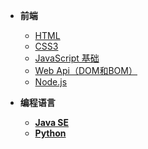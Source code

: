 <!-- Docsify/_sidebar.md -->

* **前端**
    * [HTML](HTML/readme)
    * [CSS3](CSS/readme)
    * [JavaScript 基础](JavaScript/readme)
    * [Web Api（DOM和BOM）](WebApi/readme)
    * [Node.js](Node.js/readme)
  
* **编程语言**
    * [**Java SE**](Java/readme)
    * [**Python**](Python/readme)

